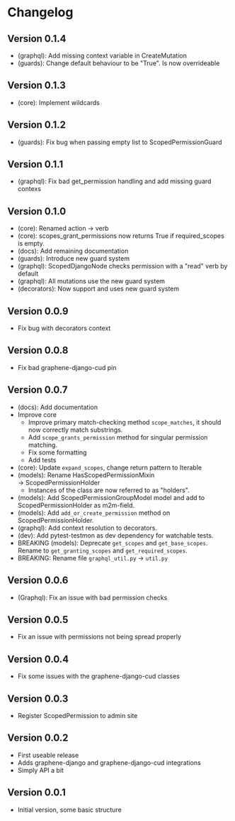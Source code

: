 
# Changelog

## Version 0.1.4
* (graphql): Add missing context variable in CreateMutation
* (guards): Change default behaviour to be "True". Is now overrideable

## Version 0.1.3
* (core): Implement wildcards

## Version 0.1.2
* (guards): Fix bug when passing empty list to ScopedPermissionGuard

## Version 0.1.1
* (graphql): Fix bad get_permission handling and add missing guard contexs

## Version 0.1.0

* (core): Renamed action → verb
* (core): scopes_grant_permissions now returns True if required_scopes is empty.
* (docs): Add remaining documentation
* (guards): Introduce new guard system
* (graphql): ScopedDjangoNode checks permission with a "read" verb by default
* (graphql): All mutations use the new guard system
* (decorators): Now support and uses new guard system

## Version 0.0.9
* Fix bug with decorators context

## Version 0.0.8
* Fix bad graphene-django-cud pin

## Version 0.0.7
* (docs): Add documentation
* Improve core
	- Improve primary match-checking method `scope_matches`, it should now
	correctly match substrings.
	- Add `scope_grants_permission` method for singular permission matching.
	- Fix some formatting
	- Add tests
* (core): Update `expand_scopes`, change return pattern to Iterable
* (models): Rename HasScopedPermissionMixin → ScopedPermissionHolder
	- Instances of the class are now referred to as "holders".
* (models): Add ScopedPermissionGroupModel model and add to ScopedPermissionHolder as m2m-field.
* (models): Add `add_or_create_permission` method on ScopedPermissionHolder.
* (graphql): Add context resolution to decorators.
* (dev): Add pytest-testmon as dev dependency for watchable tests.
* BREAKING (models): Deprecate `get_scopes` and `get_base_scopes`. Rename to `get_granting_scopes` and `get_required_scopes`.
* BREAKING: Rename file `graphql_util.py` → `util.py`


## Version 0.0.6
* (Graphql): Fix an issue with bad permission checks

## Version 0.0.5
* Fix an issue with permissions not being spread properly

## Version 0.0.4
* Fix some issues with the graphene-django-cud classes

## Version 0.0.3
* Register ScopedPermission to admin site

## Version 0.0.2
* First useable release
* Adds graphene-django and graphene-django-cud integrations
* Simply API a bit

## Version 0.0.1
* Initial version, some basic structure
